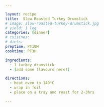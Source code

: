 ```yaml
---

layout: recipe
title:  Slow Roasted Turkey Drumstick
# image: slow-roasted-turkey-drumstick.jpg
# yield: 1 leg
categories: [dinner]
# cuisines:
# diets:
preptime: PT10M
cooktime: PT3H

ingredients:
  - 1 turkey drumstick
  - [add some flavours here!]

directions:
  - heat oven to 140°C
  - wrap in foil
  - place on a tray and roast for 2-3hrs

---
```


